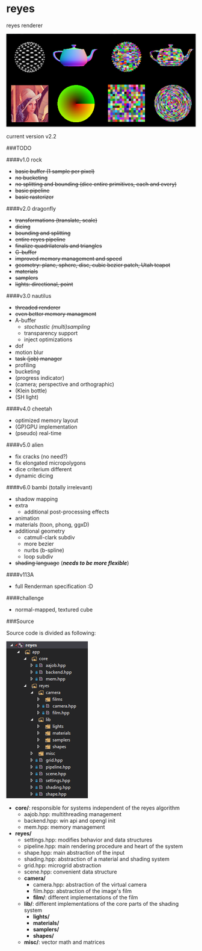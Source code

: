# reyes
reyes renderer

![cover2](log/cover2.png "cover2")

current version v2.2

###TODO

####v1.0 rock

- ~~basic buffer (1 sample per pixel)~~
- ~~no bucketing~~
- ~~no splitting and bounding (dice entire primitives, each and every)~~
- ~~basic pipeline~~
- ~~basic rasterizer~~

####v2.0 dragonfly

- ~~transformations (translate, scale)~~
- ~~dicing~~
- ~~bounding and splitting~~
- ~~entire reyes pipeline~~
- ~~finalize quadrilaterals and triangles~~
- ~~G-buffer~~
- ~~improved memory management and speed~~
- ~~geometry: plane, sphere, disc, cubic bezier patch, Utah teapot~~
- ~~materials~~
- ~~samplers~~
- ~~lights: directional, point~~

####v3.0 nautilus

- ~~threaded renderer~~
- ~~even better memory managment~~
- A-buffer
    - *stochastic (multi)sampling*
    - transparency support
    - inject optimizations
- dof
- motion blur
- ~~task (job) manager~~
- profiling
- bucketing
- (progress indicator)
- (camera; perspective and orthographic)
- (Klein bottle)
- (SH light)

####v4.0 cheetah

- optimized memory layout
- (GP)GPU implementation
- (pseudo) real-time

####v5.0 alien

- fix cracks (no need?)
- fix elongated micropolygons
- dice criterium different
- dynamic dicing

####v6.0 bambi (totally irrelevant)

- shadow mapping
- extra
    - additional post-processing effects
- animation
- materials (toon, phong, ggxD)
- additional geometry
    - catmull-clark subdiv
    - more bezier
    - nurbs (b-spline)
    - loop subdiv
- ~~shading language~~ (***needs to be more flexible***)

####v113A

- full Renderman specification :D

####challenge

- normal-mapped, textured cube

###Source

Source code is divided as following:

![ls](log/ls.png "ls")

- **core/**: responsible for systems independent of the reyes algorithm
	- aajob.hpp: multithreading management
	- backend.hpp: win api and opengl init
	- mem.hpp: memory management
- **reyes/**
	- settings.hpp: modifies behavior and data structures
	- pipeline.hpp: main rendering procedure and heart of the system
	- shape.hpp: main abstraction of the input
	- shading.hpp: abstraction of a material and shading system
	- grid.hpp: microgrid abstraction
	- scene.hpp: convenient data structure
	- **camera/**
		- camera.hpp: abstraction of the virtual camera
		- film.hpp: abstraction of the image's film
		- **film/**: different implementations of the film
	- **lib/**: different implementations of the core parts of the shading system
		- **lights/**
		- **materials/**
		- **samplers/**
		- **shapes/**
	- **misc/**: vector math and matrices
